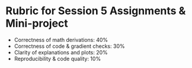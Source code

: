 # Rubric for Session 5 Assignments & Mini-project

- Correctness of math derivations: 40%
- Correctness of code & gradient checks: 30%
- Clarity of explanations and plots: 20%
- Reproducibility & code quality: 10%
